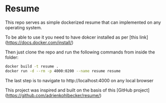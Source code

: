 # Resume

This repo serves as simple dockerized resume that can implemented on any operating system.

To be able to use it you need to have dokcer installed as per [this link] (https://docs.docker.com/install/)

Then just clone the repo and run the following commands from inside the folder:


```bash
docker build -t resume .
docker run -d --rm -p 4000:0200 --name resume resume
```

The last step is to navigate to http://localhost:4000 on any local browser


This project was inspired and built on the basis of this [GitHub project] (https://github.com/adrienkohlbecker/resume/)
